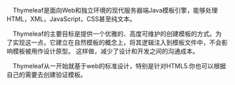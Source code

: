 &emsp;Thymeleaf是面向Web和独立环境的现代服务器端Java模板引擎，能够处理HTML，XML，JavaScript，CSS甚至纯文本。

&emsp;Thymeleaf的主要目标是提供一个优雅的、高度可维护的创建模板的方式。为了实现这一点，它建立在自然模板的概念上，将其逻辑注入到模板文件中，不会影响模板被用作设计原型。
这样做，减少了设计和开发之间的沟通成本。

&emsp;Thymeleaf从一开始就基于web的标准设计，特别是针对HTML5.你也可以根据自己的需要去创建验证模板。








